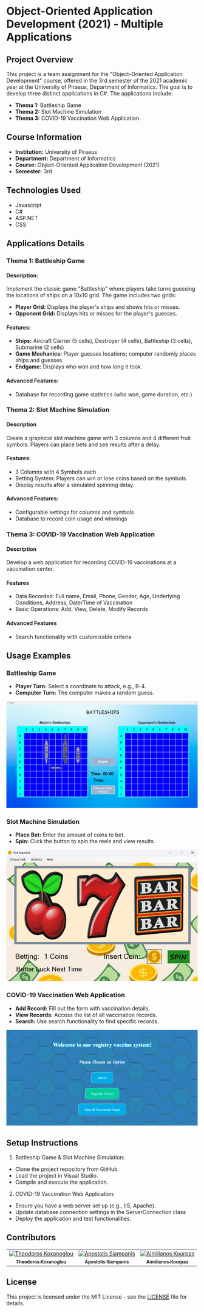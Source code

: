 # Object-Oriented Application Development (2021) - Multiple Applications

## Project Overview

This project is a team assignment for the "Object-Oriented Application Development" course, offered in the 3rd semester of the 2021 academic year at the University of Piraeus, Department of Informatics. The goal is to develop three distinct applications in C#. The applications include:

- **Thema 1:** Battleship Game
- **Thema 2:** Slot Machine Simulation
- **Thema 3:** COVID-19 Vaccination Web Application

## Course Information

- **Institution:** University of Piraeus
- **Department:** Department of Informatics
- **Course:** Object-Oriented Application Development (2021)
- **Semester:** 3rd

## Technologies Used

- Javascript
- C#
- ASP.NET
- CSS

## Applications Details

### Thema 1: Battleship Game

#### Description:

Implement the classic game "Battleship" where players take turns guessing the locations of ships on a 10x10 grid. The game includes two grids:

- **Player Grid:** Displays the player's ships and shows hits or misses.
- **Opponent Grid:** Displays hits or misses for the player's guesses.

#### Features:

- **Ships:** Aircraft Carrier (5 cells), Destroyer (4 cells), Battleship (3 cells), Submarine (2 cells)
- **Game Mechanics:** Player guesses locations; computer randomly places ships and guesses.
- **Endgame:** Displays who won and how long it took.

#### Advanced Features:

- Database for recording game statistics (who won, game duration, etc.)

### Thema 2: Slot Machine Simulation

#### Description

Create a graphical slot machine game with 3 columns and 4 different fruit symbols. Players can place bets and see results after a delay.

#### Features:

- 3 Columns with 4 Symbols each
- Betting System: Players can win or lose coins based on the symbols.
- Display results after a simulated spinning delay.

#### Advanced Features:

- Configurable settings for columns and symbols
- Database to record coin usage and winnings

### Thema 3: COVID-19 Vaccination Web Application 

#### Description 

Develop a web application for recording COVID-19 vaccinations at a vaccination center.

#### Features

- Data Recorded: Full name, Email, Phone, Gender, Age, Underlying Conditions, Address, Date/Time of Vaccination
- Basic Operations: Add, View, Delete, Modify Records

#### Advanced Features

- Search functionality with customizable criteria

## Usage Examples

### Battleship Game
- **Player Turn:** Select a coordinate to attack, e.g., B-4.
- **Computer Turn:** The computer makes a random guess.

![Seafight](./images/Seafight.png)

### Slot Machine Simulation
- **Place Bet:** Enter the amount of coins to bet.
- **Spin:** Click the button to spin the reels and view results.

![Slot Machine](./images/slot_machine.png)

### COVID-19 Vaccination Web Application
- **Add Record:** Fill out the form with vaccination details.
- **View Records:** Access the list of all vaccination records.
- **Search:** Use search functionality to find specific records.

![Covid-19 Web App](./images/web_app.png)

## Setup Instructions

1. Battleship Game & Slot Machine Simulation:
- Clone the project repository from GitHub.
- Load the project in Visual Studio.
- Compile and execute the application.

2. COVID-19 Vaccination Web Application:
- Ensure you have a web server set up (e.g., IIS, Apache).
- Update database connection settings in the ServerConnection class
- Deploy the application and test functionalities.

## Contributors

<table>
  <tr>
    <td align="center"><a href="https://github.com/thkox"><img src="https://avatars.githubusercontent.com/u/79880468?v=4" width="100px;" alt="Theodoros Koxanoglou"/><br /><sub><b>Theodoros Koxanoglou</b></sub></a><br /></td>
    <td align="center"><a href="https://github.com/ApostolisSiampanis"><img src="https://avatars.githubusercontent.com/u/75365398?v=4" width="100px;" alt="Apostolis Siampanis"/><br /><sub><b>Apostolis Siampanis</b></sub></a><br /></td>
    <td align="center"><a href="https://github.com/AimiliosKourpas"><img src="https://avatars.githubusercontent.com/u/118211341?v=4" width="100px;" alt="Aimilianos Kourpas"/><br /><sub><b>Aimilianos Kourpas</b></sub></a><br /></td>
  </tr>
</table>

## License

This project is licensed under the MIT License - see the [LICENSE](./LICENSE) file for details.
